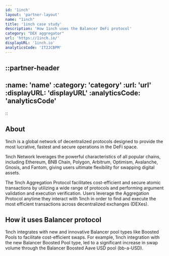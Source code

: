 ```yaml
---
id: '1inch'
layout: 'partner-layout'
name: "1inch"
title: '1inch case study'
description: 'How 1inch uses the Balancer DeFi protocol'
category: "DEX aggregator"
url: 'https://1inch.io/'
displayURL: '1inch.io'
analyticsCode: 'IT2JCBPM'
---
```


::partner-header
---
:name: 'name'
:category: 'category'
:url: 'url'
:displayURL: 'displayURL'
:analyticsCode: 'analyticsCode'
---
::

## About

1inch is a global network of decentralized protocols designed to provide the most lucrative, fastest and secure operations in the DeFi space.

1inch Network leverages the powerful characteristics of all popular chains, including Ethereum, BNB Chain, Polygon, Arbitrum, Optimism, Avalanche, Gnosis, and Fantom, giving users ultimate flexibility for swapping digital assets.

The 1inch Aggregation Protocol facilitates cost-efficient and secure atomic transactions by utilizing a wide range of protocols and performing argument validation and execution verification. Users leverage the Aggregation Protocol anytime they interact with 1inch in order to find and execute the most efficient transactions across decentralized exchanges (DEXes).

## How it uses Balancer protocol

1inch integrates with new and innovative Balancer pool types like Boosted Pools to facilitate cost-efficient swaps. For example, 1inch integration with the new Balancer Boosted Pool type, led to a significant increase in swap volume through the Balancer Boosted Aave USD pool (bb-a-USD).
